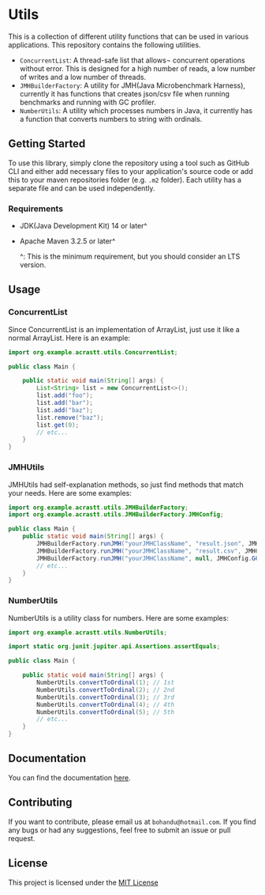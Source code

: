 # Utils

This is a collection of different utility functions that can be used in various
applications. This repository contains the following utilities.

- `ConcurrentList`: A thread-safe list that allows¬ concurrent operations
  without error. This is designed for a high number of reads,
  a low number of writes and a low number of threads.
- `JMHBuilderFactory`: A utility for JMH(Java
  Microbenchmark Harness), currently it has functions
  that creates json/csv file when running
  benchmarks and running with GC profiler.
- `NumberUtils`: A utility which processes numbers in Java, it currently has a
  function that converts numbers to string with ordinals.

## Getting Started

To use this library, simply clone the repository
using a tool such as GitHub CLI and either add
necessary files to your application's source code or add this to your maven
repositories folder (e.g. `.m2` folder).
Each utility has a separate file and can be used independently.

### Requirements

- JDK(Java Development Kit) 14 or later^
- Apache Maven 3.2.5 or later^

  ^: This is the minimum requirement, but you should consider an LTS version.

## Usage

### ConcurrentList

Since ConcurrentList is an implementation of ArrayList, just use it like a
normal ArrayList. Here is
an example:

```java
import org.example.acrastt.utils.ConcurrentList;

public class Main {

    public static void main(String[] args) {
        List<String> list = new ConcurrentList<>();
        list.add("foo");
        list.add("bar");
        list.add("baz");
        list.remove("baz");
        list.get(0);
        // etc...
    }
}
```

### JMHUtils

JMHUtils had self-explanation methods, so just find methods that match your
needs. Here are some
examples:

```java
import org.example.acrastt.utils.JMHBuilderFactory;
import org.example.acrastt.utils.JMHBuilderFactory.JMHConfig;

public class Main {
    public static void main(String[] args) {
        JMHBuilderFactory.runJMH("yourJMHClassName", "result.json", JMHConfig.JSON);
        JMHBuilderFactory.runJMH("yourJMHClassName", "result.csv", JMHConfig.CSV);
        JMHBuilderFactory.runJMH("yourJMHClassName", null, JMHConfig.GC);
        // etc...
    }
}
```

### NumberUtils

NumberUtils is a utility class for numbers. Here are some examples:

```java
import org.example.acrastt.utils.NumberUtils;

import static org.junit.jupiter.api.Assertions.assertEquals;

public class Main {

    public static void main(String[] args) {
        NumberUtils.convertToOrdinal(1); // 1st
        NumberUtils.convertToOrdinal(2); // 2nd
        NumberUtils.convertToOrdinal(3); // 3rd
        NumberUtils.convertToOrdinal(4); // 4th
        NumberUtils.convertToOrdinal(5); // 5th
        // etc...
    }
}
```

## Documentation

You can find the documentation [here](javadoc/index.html).

## Contributing

If you want to contribute, please email us at `bohandu@hotmail.com`.
If you find any bugs or had any suggestions,
feel free to submit an issue or pull request.

## License

This project is licensed under the [MIT License](LICENSE.txt)
